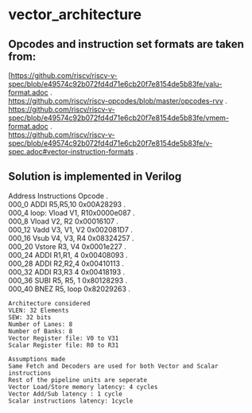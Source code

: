 # vector_architecture
## Opcodes and instruction set formats are taken from:													
													
[https://github.com/riscv/riscv-v-spec/blob/e49574c92b072fd4d71e6cb20f7e8154de5b83fe/valu-format.adoc
.   
https://github.com/riscv/riscv-opcodes/blob/master/opcodes-rvv
.  
https://github.com/riscv/riscv-v-spec/blob/e49574c92b072fd4d71e6cb20f7e8154de5b83fe/vmem-format.adoc
.  
https://github.com/riscv/riscv-v-spec/blob/e49574c92b072fd4d71e6cb20f7e8154de5b83fe/v-spec.adoc#vector-instruction-formats
.  

## Solution is implemented in Verilog			
			
			
Address	Instructions	Opcode
.  
000_0	ADDI R5,R5,10	0x00A28293
.  
000_4	loop: Vload V1, R10x0000e087
.  
000_8	Vload V2, R2	0x00016107
.  
000_12	Vadd V3, V1, V2 0x002081D7
.  
000_16	Vsub V4, V3, R4	0x08324257
.   
000_20	Vstore R3, V4 	0x0001e227
.  
000_24	ADDI R1,R1, 4	0x00408093
.  
000_28	ADDI R2,R2,4	0x00410113
.  
000_32	ADDI R3,R3 4	0x00418193
.   
000_36	SUBI R5, R5, 1	0x80128293
.  
000_40	BNEZ R5, loop	0x82029263
.   

	Architecture considered						
	VLEN: 32 Elements						
	SEW: 32 bits						
	Number of Lanes: 8						
	Number of Banks: 8						
	Vector Register file: V0 to V31						
	Scalar Register file: R0 to R31						
							
	Assumptions made						
	Same Fetch and Decoders are used for both Vector and Scalar instructions						
	Rest of the pipeline units are seperate						
	Vector Load/Store memory latency: 4 cycles						
	Vector Add/Sub latency : 1 cycle						
	Scalar instructions latency: 1cycle						
